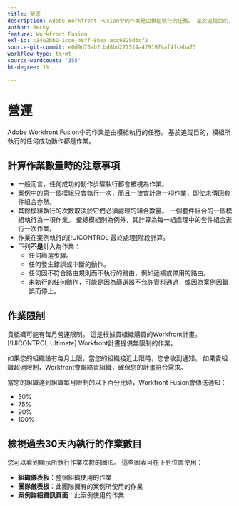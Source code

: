 ```yaml
---
title: 營運
description: Adobe Workfront Fusion中的作業是由模組執行的任務。 基於追蹤目的，模組所執行的任何成功動作都是作業。
author: Becky
feature: Workfront Fusion
exl-id: c14e2bb2-1cce-48ff-8bea-acc9829d3cf2
source-git-commit: e0d9d76ab2cbd8bd277514a4291974af4fceba73
workflow-type: tm+mt
source-wordcount: '355'
ht-degree: 1%

---
```


# 營運

Adobe Workfront Fusion中的作業是由模組執行的任務。 基於追蹤目的，模組所執行的任何成功動作都是作業。

## 計算作業數量時的注意事項

* 一般而言，任何成功的動作步驟執行都會被視為作業。
* 案例中的第一個模組只會執行一次，而且一律會計為一項作業，即使未傳回套件組合亦然。
* 其餘模組執行的次數取決於它們必須處理的組合數量。  一個套件組合的一個模組執行為一項作業。 彙總模組則為例外，其計算為每一組處理中的套件組合進行一次作業。
* 作業在案例執行的[!UICONTROL 最終處理]階段計算。
* 下列&#x200B;**不是**&#x200B;計入為作業：
   * 任何篩選步驟。
   * 任何發生錯誤或中斷的動作。
   * 任何因不符合路由規則而不執行的路由，例如遞補或停用的路由。
   * 未執行的任何動作，可能是因為篩選器不允許資料通過，或因為案例因錯誤而停止。

## 作業限制

貴組織可能有每月營運限制。 這是根據貴組織購買的Workfront計畫。 [!UICONTROL Ultimate] Workfront計畫提供無限制的作業。

如果您的組織設有每月上限，當您的組織接近上限時，您會收到通知。 如果貴組織超過限制，Workfront會聯絡貴組織，確保您的計畫符合需求。

當您的組織達到組織每月限制的以下百分比時，Workfront Fusion會傳送通知：

* 50%
* 75%
* 90%
* 100%

## 檢視過去30天內執行的作業數目

您可以看到顯示所執行作業次數的圖形。 這些圖表可在下列位置使用：

* **組織儀表板**：整個組織使用的作業
* **團隊儀表板**：此團隊擁有的案例所使用的作業
* **案例詳細資訊頁面**：此案例使用的作業
